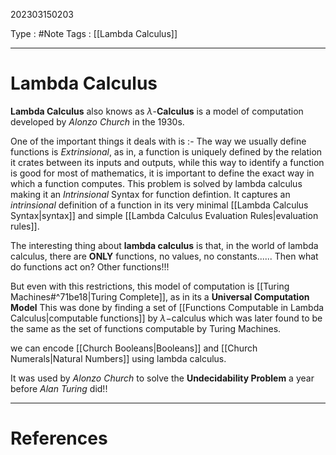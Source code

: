 202303150203

Type : #Note
Tags : [[Lambda Calculus]]

---
# Lambda Calculus 
**Lambda Calculus** also knows as $\lambda$-**Calculus** is a model of computation developed by _Alonzo Church_ in the 1930s. 

One of the important things it deals with is :-
The way we usually define functions is *Extrinsional*, as in, a function is uniquely defined by the relation it crates between its inputs and outputs, while this way to identify a function is good for most of mathematics, it is important to define the exact way in which a function computes. This problem is solved by lambda calculus making it an *Intrinsional* Syntax for function defintion.
It captures an *intrinsional* definition of a function in its very minimal [[Lambda Calculus Syntax|syntax]] and simple [[Lambda Calculus Evaluation Rules|evaluation rules]].

The interesting thing about **lambda calculus** is that, in the world of lambda calculus, there are **ONLY** functions, no values, no constants...... 
Then what do functions act on?
Other functions!!!

But even with this restrictions, this model of computation is [[Turing Machines#^71be18|Turing Complete]], as in its a **Universal Computation Model**
This was done by finding a set of [[Functions Computable in Lambda Calculus|computable functions]] by $\lambda-$calculus which was later found to be the same as the set of functions computable by Turing Machines.

we can encode [[Church Booleans|Booleans]] and [[Church Numerals|Natural Numbers]] using lambda calculus.

It was used by *Alonzo Church* to solve the **Undecidability Problem** a year before *Alan Turing* did!!

---
# References

